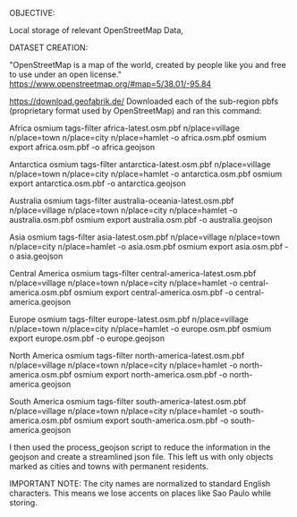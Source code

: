 OBJECTIVE:

Local storage of relevant OpenStreetMap Data,

DATASET CREATION:

"OpenStreetMap is a map of the world, created by people like you and free to use under an open license."
https://www.openstreetmap.org/#map=5/38.01/-95.84

https://download.geofabrik.de/
Downloaded each of the sub-region pbfs (proprietary format used by OpenStreetMap) and ran this command:

Africa
osmium tags-filter africa-latest.osm.pbf n/place=village n/place=town n/place=city n/place=hamlet -o africa.osm.pbf
osmium export africa.osm.pbf -o africa.geojson

Antarctica
osmium tags-filter antarctica-latest.osm.pbf n/place=village n/place=town n/place=city n/place=hamlet -o antarctica.osm.pbf
osmium export antarctica.osm.pbf -o antarctica.geojson

Australia
osmium tags-filter australia-oceania-latest.osm.pbf n/place=village n/place=town n/place=city n/place=hamlet -o australia.osm.pbf
osmium export australia.osm.pbf -o australia.geojson

Asia
osmium tags-filter asia-latest.osm.pbf n/place=village n/place=town n/place=city n/place=hamlet -o asia.osm.pbf
osmium export asia.osm.pbf -o asia.geojson

Central America
osmium tags-filter central-america-latest.osm.pbf n/place=village n/place=town n/place=city n/place=hamlet -o central-america.osm.pbf
osmium export central-america.osm.pbf -o central-america.geojson

Europe
osmium tags-filter europe-latest.osm.pbf n/place=village n/place=town n/place=city n/place=hamlet -o europe.osm.pbf
osmium export europe.osm.pbf -o europe.geojson

North America
osmium tags-filter north-america-latest.osm.pbf n/place=village n/place=town n/place=city n/place=hamlet -o north-america.osm.pbf
osmium export north-america.osm.pbf -o north-america.geojson

South America
osmium tags-filter south-america-latest.osm.pbf n/place=village n/place=town n/place=city n/place=hamlet  -o south-america.osm.pbf
osmium export south-america.osm.pbf -o south-america.geojson


I then used the process_geojson script to reduce the information in the geojson and create a streamlined json file.
This left us with only objects marked as cities and towns with permanent residents.


IMPORTANT NOTE: The city names are normalized to standard English characters. This means we lose accents on places like Sao Paulo while storing.